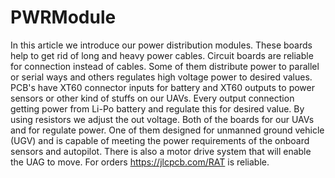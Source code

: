 # PWRModule
In this article we introduce our power distribution modules. These boards help to get rid of long and heavy power cables. Circuit boards are reliable for connection instead of cables. Some of them distribute power to parallel or serial ways and others regulates high voltage power to desired values.
 PCB's have XT60 connector inputs for battery and XT60 outputs to power sensors or other kind of stuffs on our UAVs. Every output connection getting power from Li-Po battery and regulate this for desired value. By using resistors we adjust the out voltage. Both of the boards for our UAVs and for regulate power.
 One of them designed for unmanned ground vehicle (UGV) and is capable of meeting the power requirements of the onboard sensors and autopilot. There is also a motor drive system that will enable the UAG to move.
For orders https://jlcpcb.com/RAT is reliable.
